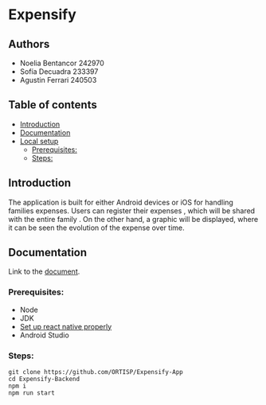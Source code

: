 # Expensify

## Authors
- Noelia Bentancor 242970
- Sofía Decuadra 233397
- Agustin Ferrari 240503

## Table of contents
- [Introduction](#introduction)
- [Documentation](#documentation)
- [Local setup](#local-setup)
  - [Prerequisites:](#prerequisites)
  - [Steps:](#steps)
## Introduction

The application is built for either Android devices or iOS for handling families expenses. 
Users can register their expenses , which will be shared with the entire family . On the other hand, a graphic will be displayed, where it can be seen the evolution of the expense over time.

## Documentation
Link to the [document](./documentation/242970-233397-240503.pdf).

### Prerequisites:
- Node
- JDK
- [Set up react native properly](https://reactnative.dev/docs/environment-setup)
- Android Studio

### Steps:
```
git clone https://github.com/ORTISP/Expensify-App
cd Expensify-Backend
npm i
npm run start
```

